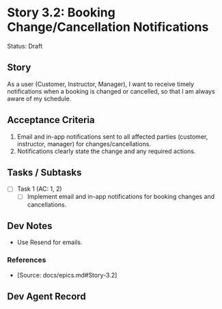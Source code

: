 # Story 3.2: Booking Change/Cancellation Notifications

Status: Draft

## Story

As a user (Customer, Instructor, Manager),
I want to receive timely notifications when a booking is changed or cancelled,
so that I am always aware of my schedule.

## Acceptance Criteria

1. Email and in-app notifications sent to all affected parties (customer, instructor, manager) for changes/cancellations.
2. Notifications clearly state the change and any required actions.

## Tasks / Subtasks

- [ ] Task 1 (AC: 1, 2)
  - [ ] Implement email and in-app notifications for booking changes and cancellations.

## Dev Notes

- Use Resend for emails.

### References

- [Source: docs/epics.md#Story-3.2]

## Dev Agent Record

